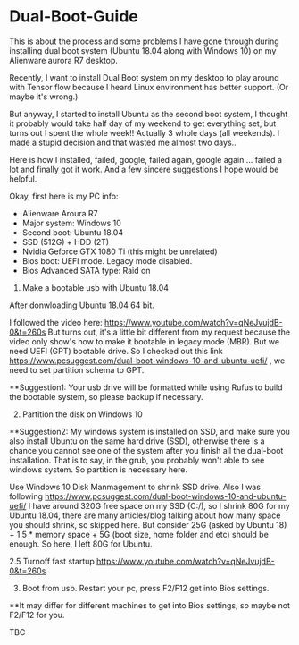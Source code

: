 # Dual-Boot-Guide
This is about the process and some problems I have gone through during installing dual boot system (Ubuntu 18.04 along with Windows 10) on my Alienware aurora R7 desktop. 

Recently, I want to install Dual Boot system on my desktop to play around with Tensor flow because I heard Linux environment has better support. (Or maybe it's wrong.)

But anyway, I started to install Ubuntu as the second boot system, I thought it probably would take half day of my weekend to get everything set, but turns out I spent the whole week!! Actually 3 whole days (all weekends). I made a stupid decision and that wasted me almost two days.. 

Here is how I installed, failed, google, failed again, google again ...  failed a lot and finally got it work. And a few sincere suggestions I hope would be helpful.

Okay, first here is my PC info:
- Alienware Aroura R7
- Major system: Windows 10
- Second boot: Ubuntu 18.04
- SSD (512G) + HDD (2T)
- Nvidia Geforce GTX 1080 Ti (this might be unrelated)
- Bios boot: UEFI mode. Legacy mode disabled.
- Bios Advanced SATA type: Raid on

1. Make a bootable usb with Ubuntu 18.04

After donwloading Ubuntu 18.04 64 bit.

I followed the video here: https://www.youtube.com/watch?v=qNeJvujdB-0&t=260s
But turns out, it's a little bit different from my request because the video only show's how to make it bootable in legacy mode (MBR). But we need UEFI (GPT) bootable drive.
So I checked out this link https://www.pcsuggest.com/dual-boot-windows-10-and-ubuntu-uefi/ , we need to set partition schema to GPT.

**Suggestion1: Your usb drive will be formatted while using Rufus to build the bootable system, so please backup if necessary.

2. Partition the disk on Windows 10

**Suggestion2: My windows system is installed on SSD, and make sure you also install Ubuntu on the same hard drive (SSD), otherwise there is a chance you cannot see one of the system after you finish all the dual-boot installation. That is to say, in the grub, you probably won't able to see windows system. So partition is necessary here.

Use Windows 10 Disk Manmagement to shrink SSD drive. Also I was following https://www.pcsuggest.com/dual-boot-windows-10-and-ubuntu-uefi/
I have around 320G free space on my SSD (C:/), so I shrink 80G for my Ubuntu 18.04, there are many articles/blog talking about how many space you should shrink, so skipped here. But consider 25G (asked by Ubuntu 18) + 1.5 * memory space + 5G (boot size, home folder and etc) should be enough. So here, I left 80G for Ubuntu.

2.5 Turnoff fast startup
https://www.youtube.com/watch?v=qNeJvujdB-0&t=260s

3. Boot from usb.
Restart your pc, press F2/F12 get into Bios settings.

**It may differ for different machines to get into Bios settings, so maybe not F2/F12 for you.


TBC


